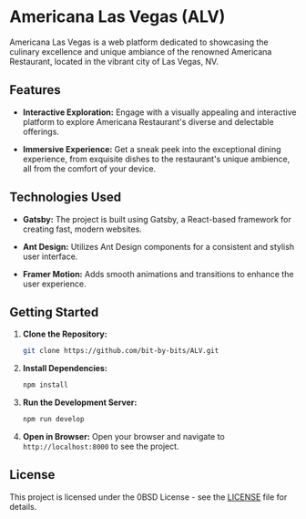 # Americana Las Vegas (ALV)

Americana Las Vegas is a web platform dedicated to showcasing the culinary excellence and unique ambiance of the renowned Americana Restaurant, located in the vibrant city of Las Vegas, NV.

## Features

- **Interactive Exploration:** Engage with a visually appealing and interactive platform to explore Americana Restaurant's diverse and delectable offerings.
  
- **Immersive Experience:** Get a sneak peek into the exceptional dining experience, from exquisite dishes to the restaurant's unique ambience, all from the comfort of your device.
  
## Technologies Used

- **Gatsby:** The project is built using Gatsby, a React-based framework for creating fast, modern websites.

- **Ant Design:** Utilizes Ant Design components for a consistent and stylish user interface.

- **Framer Motion:** Adds smooth animations and transitions to enhance the user experience.

## Getting Started

1. **Clone the Repository:**
   ```bash
   git clone https://github.com/bit-by-bits/ALV.git
   ```

2. **Install Dependencies:**
   ```bash
   npm install
   ```

3. **Run the Development Server:**
   ```bash
   npm run develop
   ```

4. **Open in Browser:**
   Open your browser and navigate to `http://localhost:8000` to see the project.

## License

This project is licensed under the 0BSD License - see the [LICENSE](LICENSE) file for details.